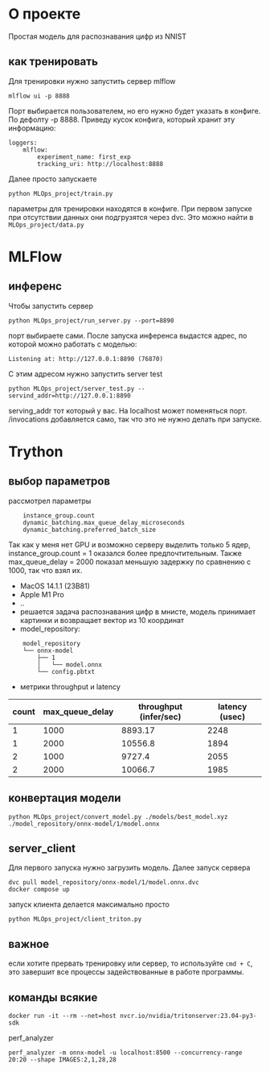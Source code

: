 # О проекте

Простая модель для распознавания цифр из NNIST

## как тренировать
Для тренировки нужно запустить сервер mlflow

    mlflow ui -p 8888

Порт выбирается пользователем, но его нужно будет указать в конфиге. По дефолту -p 8888. Приведу кусок конфига, который хранит эту информацию:

    loggers:
        mlflow:
            experiment_name: first_exp
            tracking_uri: http://localhost:8888

Далее просто запускаете

    python MLOps_project/train.py

параметры для тренировки находятся в конфиге. При первом запуске при отсутствии данных они подгрузятся через dvc. Это можно найти в `MLOps_project/data.py`

# MLFlow
## инференс

Чтобы запустить сервер

    python MLOps_project/run_server.py --port=8890

порт выбираете сами. После запуска инференса выдастся адрес, по которой можно работать с моделью:

    Listening at: http://127.0.0.1:8890 (76870)

С этим адресом нужно запустить server test

    python MLOps_project/server_test.py --servind_addr=http://127.0.0.1:8890

serving_addr тот который у вас. На localhost может поменяться порт. /invocations добавляется само, так что это не нужно делать при запуске.


# Trython

## выбор параметров

рассмотрел параметры
```
    instance_group.count
    dynamic_batching.max_queue_delay_microseconds
    dynamic_batching.preferred_batch_size
```

Так как у меня нет GPU и возможно серверу выделить только 5 ядер, instance_group.count = 1 оказался более предпочтительным. Также max_queue_delay = 2000 показал меньшую задержку по сравнению с 1000, так что взял их.


- MacOS 14.1.1 (23B81)
- Apple M1 Pro
- ..
- решается задача распознавания цифр в мнисте, модель принимает картинки и возвращает вектор из 10 координат
- model_repository:



```
    model_repository
    └── onnx-model
        ├── 1
        │   └── model.onnx
        └── config.pbtxt
```

- метрики throughput и latency

| count | max_queue_delay | throughput (infer/sec)| latency (usec)|
|-------|-----------------|------------|---------|
|   1   |       1000      | 8893.17      |   2248      |
|   1   |       2000      | 10556.8    |   1894    |
|    2   |         1000        |      9727.4      |     2055    |
|    2   |        2000         |      10066.7      |     1985    |

## конвертация модели
    python MLOps_project/convert_model.py ./models/best_model.xyz ./model_repository/onnx-model/1/model.onnx

## server_client

Для первого запуска нужно загрузить модель. Далее запуск сервера

    dvc pull model_repository/onnx-model/1/model.onnx.dvc 
    docker compose up

запуск клиента делается максимально просто

    python MLOps_project/client_triton.py

## важное

если хотите прервать тренировку или сервер, то используйте `cmd + C`, это завершит все процессы задействованные в работе программы.

## команды всякие

    docker run -it --rm --net=host nvcr.io/nvidia/tritonserver:23.04-py3-sdk

perf_analyzer

    perf_analyzer -m onnx-model -u localhost:8500 --concurrency-range 20:20 --shape IMAGES:2,1,28,28
